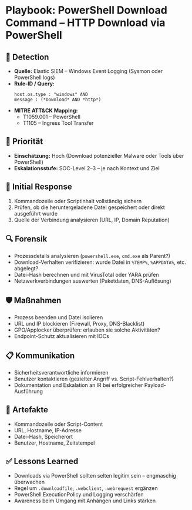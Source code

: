 # Playbook: PowerShell Download Command – HTTP Download via PowerShell

## 🧠 Detection
- **Quelle:** Elastic SIEM – Windows Event Logging (Sysmon oder PowerShell logs)
- **Rule-ID / Query:**
  ```elasticsearch
  host.os.type : "windows" AND 
  message : (*Download* AND *http*)
  ```
- **MITRE ATT&CK Mapping:**  
  - T1059.001 – PowerShell  
  - T1105 – Ingress Tool Transfer

## 📌 Priorität
- **Einschätzung:** Hoch (Download potenzieller Malware oder Tools über PowerShell)
- **Eskalationsstufe:** SOC-Level 2–3 – je nach Kontext und Ziel

## 🚨 Initial Response
1. Kommandozeile oder Scriptinhalt vollständig sichern
2. Prüfen, ob die heruntergeladene Datei gespeichert oder direkt ausgeführt wurde
3. Quelle der Verbindung analysieren (URL, IP, Domain Reputation)

## 🔍 Forensik
- Prozessdetails analysieren (`powershell.exe`, `cmd.exe` als Parent?)
- Download-Verhalten verifizieren: wurde Datei in `%TEMP%`, `%APPDATA%`, etc. abgelegt?
- Datei-Hash berechnen und mit VirusTotal oder YARA prüfen
- Netzwerkverbindungen auswerten (Paketdaten, DNS-Auflösung)

## 🛡️ Maßnahmen
- Prozess beenden und Datei isolieren
- URL und IP blockieren (Firewall, Proxy, DNS-Blacklist)
- GPO/Applocker überprüfen: erlauben sie solche Aktivitäten?
- Endpoint-Schutz aktualisieren mit IOCs

## 📋 Kommunikation
- Sicherheitsverantwortliche informieren
- Benutzer kontaktieren (gezielter Angriff vs. Script-Fehlverhalten?)
- Dokumentation und Eskalation an IR bei erfolgreicher Payload-Ausführung

## 📁 Artefakte
- Kommandozeile oder Script-Content
- URL, Hostname, IP-Adresse
- Datei-Hash, Speicherort
- Benutzer, Hostname, Zeitstempel

## ✅ Lessons Learned
- Downloads via PowerShell sollten selten legitim sein – engmaschig überwachen
- Regel um `.downloadfile`, `.webclient`, `.webrequest` ergänzen
- PowerShell ExecutionPolicy und Logging verschärfen
- Awareness beim Umgang mit Anhängen und Links stärken